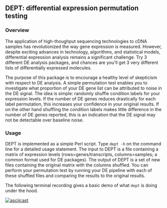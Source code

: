 ## DEPT: differential expression permutation testing

### Overview

The application of high-thoughput sequencing technologies to cDNA samples has
revolutionized the way gene expression is measured. However, despite exciting
advances in technology, algorithms, and statistical models, differential
expression analysis remains a significant challenge. Try 3 different DE analysis
packages, and chances are you'll get 3 very different lists of differentially
expressed molecules.

The purpose of this package is to encourage a healthy level of skepticism with
respect to DE analysis. A simple permutation test enables you to investigate
what proportion of your DE gene list can be attributed to noise in the DE
signal. The idea is simple: randomly shuffle condition labels for your
expression levels. If the number of DE genes reduces drastically for each label
permutation, this increases your confidence in your original results. If on the
other hand shuffling the condition labels makes little difference in the number
of DE genes reported, this is an indication that the DE signal may not be
detectable over baseline noise.

### Usage

DEPT is implemented as a simple Perl script. Type `dept -h` on the command line
for a detailed usage statement. The input to DEPT is a file containing a matrix
of expression levels (rows=genes/transcripts, columns=samples; a common format
used for DE packages). The output of DEPT is a set of new files containing the
original matrix with the columns shuffled. You can perform your permutation test
by running your DE pipeline with each of these shuffled files and comparing the
results to the original results.

The following terminal recording gives a basic demo of what `dept` is doing
under the hood.

[![asciicast](https://asciinema.org/a/5714.png)](https://asciinema.org/a/5714)
